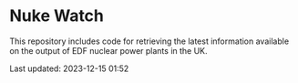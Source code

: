 # Nuke Watch

This repository includes code for retrieving the latest information available on the output of EDF nuclear power plants in the UK.

Last updated: 2023-12-15 01:52